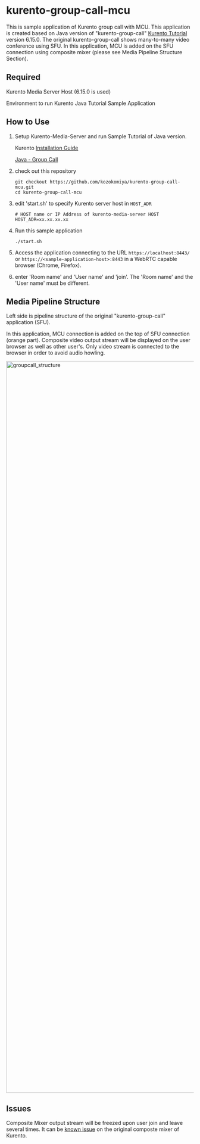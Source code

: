 # kurento-group-call-mcu

This is sample application of Kurento group call with MCU.  This application is created based on Java version of "kurento-group-call" [Kurento Tutorial](https://doc-kurento.readthedocs.io/en/latest/tutorials/java/tutorial-groupcall.html) version 6.15.0.  The original kurento-group-call shows many-to-many video conference using SFU. In this application, MCU is added on the SFU connection using composite mixer (please see Media Pipeline Structure Section).



## Required

Kurento Media Server Host (6.15.0 is used)

Environment to run Kurento Java Tutorial Sample Application

## How to Use

1. Setup Kurento-Media-Server and run Sample Tutorial of Java version.

   Kurento [Installation Guide](https://doc-kurento.readthedocs.io/en/latest/user/installation.html)

   [Java - Group Call](https://doc-kurento.readthedocs.io/en/latest/tutorials/java/tutorial-groupcall.html)

2. check out this repository

   ```
   git checkout https://github.com/kozokomiya/kurento-group-call-mcu.git
   cd kurento-group-call-mcu
   ```

3. edit 'start.sh' to specify Kurento server host in `HOST_ADR`

   ```
   # HOST name or IP Address of kurento-media-server HOST
   HOST_ADR=xx.xx.xx.xx
   
   ```

4. Run this sample application

   ```
   ./start.sh
   ```

5. Access the application connecting to the URL `https://localhost:8443/` or `https://<sample-application-host>:8443` in a WebRTC capable browser (Chrome, Firefox).

6. enter 'Room name' and 'User name' and 'join'.  The 'Room name' and the 'User name' must be different.

## Media Pipeline Structure 

Left side is pipeline structure of the original "kurento-group-call" application (SFU).

In this application, MCU connection is added on the top of SFU connection (orange part).  Composite video output stream will be displayed on the user browser as well as other user's.  Only video stream is connected to the browser in order to avoid audio howling.

<img width="1965" alt="groupcall_structure" src="https://user-images.githubusercontent.com/2987508/107467677-e2951c00-6ba9-11eb-9b40-1c502a48523d.png">  

## Issues

Composite Mixer output stream will be freezed upon user join and leave several times. It can be [known issue](https://groups.google.com/g/kurento/c/EQQFpBiJwvw/m/ZFiyrm2jBAA) on the original composte mixer of Kurento.

